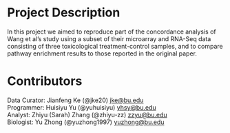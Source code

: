 # Project Description

In this project we aimed to reproduce part of the concordance analysis of Wang et al’s study using a subset of their microarray and RNA-Seq data consisting of three toxicological treatment-control samples, and to compare pathway enrichment results to those reported in the original paper.

# Contributors
Data Curator: Jianfeng Ke (@jke20) jke@bu.edu<br/>
Programmer: Huisiyu Yu (@yuhuisiyu) yhsy@bu.edu<br/>
Analyst: Zhiyu (Sarah) Zhang (@zhiyu-zz) zzyu@bu.edu<br/>
Biologist: Yu Zhong (@yuzhong1997) yuzhong@bu.edu<br/>



